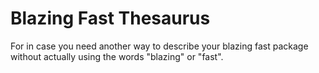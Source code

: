 # Blazing Fast Thesaurus

For in case you need another way to describe your blazing fast package without actually using the words "blazing" or "fast".